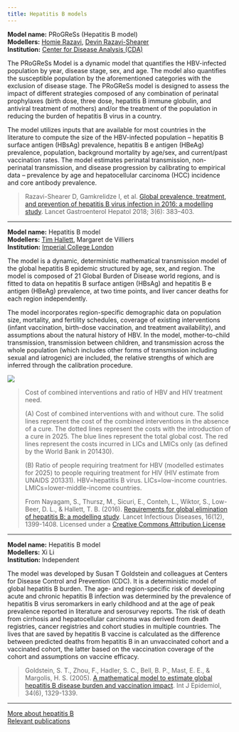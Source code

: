 ```yaml
---
title: Hepatitis B models
---
```


**Model name:**  PRoGReSs (Hepatitis B model)    
**Modellers:**   [Homie Razavi](http://cdafound.org/our-team/), [Devin Razavi-Shearer](http://cdafound.org/our-team/)    
**Institution:** [Center for Disease Analysis (CDA)](http://cdafound.org/)

The PRoGReSs Model is a dynamic model that quantifies the HBV-infected population by year, disease stage, sex, and age. The model also quantifies the susceptible population by the aforementioned categories with the exclusion of disease stage. The PRoGReSs model is designed to assess the impact of different strategies composed of any combination of perinatal prophylaxes (birth dose, three dose, hepatitis B immune globulin, and antiviral treatment of mothers) and/or the treatment of the population in reducing the burden of hepatitis B virus in a country. 

The model utilizes inputs that are available for most countries in the literature to compute the size of the HBV-infected population – hepatitis B surface antigen (HBsAg) prevalence, hepatitis B e antigen (HBeAg) prevalence, population, background mortality by age/sex, and current/past vaccination rates.  The model estimates perinatal transmission, non-perinatal transmission, and disease progression by calibrating to empirical data – prevalence by age and hepatocellular carcinoma (HCC) incidence and core antibody prevalence.   

> Razavi-Shearer D, Gamkrelidze I, et al. [Global prevalence, treatment, and prevention of hepatitis B virus infection in 2016: a modelling study](https://www.thelancet.com/journals/langas/article/PIIS2468-1253(18)30056-6/fulltext). Lancet Gastroenterol Hepatol 2018; 3(6): 383–403.


---    
    
<div id="imperial"></div>

**Model name:** Hepatitis B model  
**Modellers:** [Tim Hallett](http://www.imperial.ac.uk/people/timothy.hallett), Margaret de Villiers   
**Institution:** [Imperial College London](https://www.imperial.ac.uk/school-public-health/infectious-disease-epidemiology/)

The model is a dynamic, deterministic mathematical transmission model of the global hepatitis B epidemic structured by age, sex, and region. The model is composed of 21 Global Burden of Disease world regions, and is fitted to data on hepatitis B surface antigen (HBsAg) and hepatitis B e antigen (HBeAg) prevalence, at two time points, and liver cancer deaths for each region independently. 

The model incorporates region-specific demographic data on population size, mortality, and fertility schedules, coverage of existing interventions (infant vaccination, birth-dose vaccination, and treatment availability), and assumptions about the natural history of HBV. In the model, mother-to-child transmission, transmission between children, and transmission across the whole population (which includes other forms of transmission including sexual and iatrogenic) are included, the relative strengths of which are inferred through the calibration procedure.

[![](/img/models/hep-b_model_tim_hallett.jpg)](/img/models/hep-b_model_tim_hallett.jpg)

> Cost of combined interventions and ratio of HBV and HIV treatment need.
>
> (A) Cost of combined interventions with and without cure. The solid lines represent the cost of the combined interventions in the absence of a cure. The dotted lines represent the costs with the introduction of a cure in 2025. The blue lines represent the total global cost. The red lines represent the costs incurred in LICs and LMICs only (as defined by the World Bank in 201430).  
> 
> (B) Ratio of people requiring treatment for HBV (modelled estimates for 2025) to people requiring treatment for HIV (HIV estimate from UNAIDS 201331). HBV=hepatitis B virus. LICs=low-income countries. LMICs=lower-middle-income countries.
>
> From Nayagam, S., Thursz, M., Sicuri, E., Conteh, L., Wiktor, S., Low-Beer, D. L., & Hallett, T. B. (2016). [Requirements for global elimination of hepatitis B: a modelling study](http://www.thelancet.com/journals/laninf/article/PIIS1473-3099(16)30204-3/abstract). Lancet Infectious Diseases, 16(12), 1399-1408. Licensed under a [Creative Commons Attribution License](https://creativecommons.org/licenses/by/4.0/)   


<div id="independent"></div>

---    

**Model name:**  Hepatitis B model    
**Modellers:**   Xi Li     
**Institution:** Independent

The model was developed by Susan T Goldstein and colleagues at Centers for Disease Control and Prevention (CDC). It is a deterministic model of global hepatitis B burden. The age- and region-specific risk of developing acute and chronic hepatitis B infection was determined by the prevalence of hepatitis B virus seromarkers in early childhood and at the age of peak prevalence reported in literature and serosurvey reports. The risk of death from cirrhosis and hepatocellular carcinoma was derived from death registries, cancer registries and cohort studies in multiple countries. The lives that are saved by hepatitis B vaccine is calculated as the difference between predicted deaths from hepatitis B in an unvaccinated cohort and a vaccinated cohort, the latter based on the vaccination coverage of the cohort and assumptions on vaccine efficacy.     

> Goldstein, S. T., Zhou, F., Hadler, S. C., Bell, B. P., Mast, E. E., & Margolis, H. S. (2005). [A mathematical model to estimate global hepatitis B disease burden and vaccination impact](https://www.ncbi.nlm.nih.gov/pubmed/16249217). Int J Epidemiol, 34(6), 1329-1339.   
    
---

[More about hepatitis B](/diseases/hep-b)  
[Relevant publications](/publications#hep-b)
